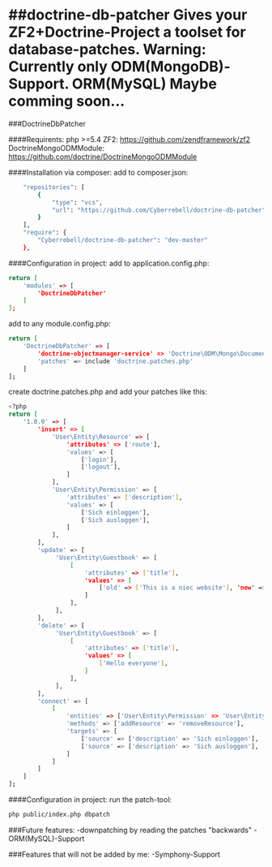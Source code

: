 ##doctrine-db-patcher
Gives your ZF2+Doctrine-Project a toolset for database-patches.
Warning: Currently only ODM(MongoDB)-Support. ORM(MySQL) Maybe comming soon...
===================

###DoctrineDbPatcher

####Requirents:
php >=5.4
ZF2: https://github.com/zendframework/zf2
DoctrineMongoODMModule: https://github.com/doctrine/DoctrineMongoODMModule

####Installation via composer:
add to composer.json:
```sh
    "repositories": [
        {
            "type": "vcs",
            "url": "https://github.com/Cyberrebell/doctrine-db-patcher"
        }
    ],
    "require": {
        "Cyberrebell/doctrine-db-patcher": "dev-master"
    },
```

####Configuration in project:
add to application.config.php:
```sh
return [
    'modules' => [
        'DoctrineDbPatcher'
    ]
];
```

add to any module.config.php:
```sh
return [
    'DoctrineDbPatcher' => [
        'doctrine-objectmanager-service' => 'Doctrine\ODM\Mongo\DocumentManager',
        'patches' => include 'doctrine.patches.php'
    ]
];
```

create doctrine.patches.php and add your patches like this:
```sh
<?php 
return [
    '1.0.0' => [
        'insert' => [
            'User\Entity\Resource' => [
                'attributes' => ['route'],
                'values' => [
                    ['login'],
                    ['logout'],
                ]
            ],
            'User\Entity\Permission' => [
                'attributes' => ['description'],
                'values' => [
                    ['Sich einloggen'],
                    ['Sich ausloggen'],
                ]
            ],
        ],
        'update' => [
             'User\Entity\Guestbook' => [
                 [
                     'attributes' => ['title'],
                     'values' => [
                         ['old' => ['This is a niec website'], 'new' => ['This is a nice website']],
                     ]
                 ],
             ],
        ],
        'delete' => [
             'User\Entity\Guestbook' => [
                 [
                     'attributes' => ['title'],
                     'values' => [
                         ['Hello everyone'],
                     ]
                 ],
             ],
        ],
        'connect' => [
            [
                'entities' => ['User\Entity\Permission' => 'User\Entity\Resource'],
                'methods' => ['addResource' => 'removeResource'],
                'targets' => [
                    ['source' => ['description' => 'Sich einloggen'], 'target' => ['route' => 'login']],
                    ['source' => ['description' => 'Sich ausloggen'], 'target' => ['route' => 'logout']],
                ]
            ]
        ]
    ]
];

```

####Configuration in project:
run the patch-tool:
```sh
php public/index.php dbpatch
```

###Future features:
-downpatching by reading the patches "backwards"
-ORM(MySQL)-Support

###Features that will not be added by me:
-Symphony-Support
